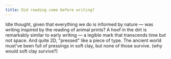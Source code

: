 ```yaml
---
title: Did reading come before writing?
---
```


Idle thought, given that everything we do is informed by nature — was writing inspired by the reading of animal prints? A hoof in the dirt is remarkably similar to early writing — a legible mark that transcends time but not space. And quite 2D, "pressed" like a piece of type. The ancient world must've been full of pressings in soft clay, but none of those survive. (why would soft clay survive?)